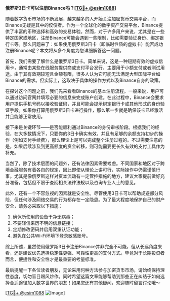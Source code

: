 **俄罗斯3日卡可以注册Binance吗？[[TG💪+ @esim1088](https://t.me/s/esim1088)]**

随着数字货币市场的不断发展，越来越多的人开始关注加密货币交易平台，而Binance无疑是其中的佼佼者。作为一个全球化的数字资产交易平台，Binance提供了丰富的币种选择和高效的交易体验。然而，对于许多用户来说，尤其是在一些特定国家或地区，注册Binance可能会遇到一些限制，比如需要验证身份、绑定银行卡等。那么问题来了：如果使用俄罗斯3日卡（即临时性质的虚拟卡）能否成功注册Binance呢？本文将从多个角度为您详细解答这一问题。

首先，我们需要了解什么是俄罗斯3日卡。简单来说，这是一种短期有效的虚拟信用卡，通常由某些在线服务提供商或支付平台发行，主要用于小额支付或者测试用途。由于其有效期较短且金额有限，很多人认为它可能无法满足大型国际平台如Binance的需求。但实际上，这取决于具体的操作方式以及Binance自身的政策。

在探讨这个问题之前，我们先来看看Binance的基本注册流程。一般来说，用户可以通过访问官网并填写必要的信息来完成账户创建。在此过程中，Binance会要求用户提供手机号码以接收验证码，并且可能会提示绑定银行卡或其他形式的身份验证手段。如果你打算用俄罗斯3日卡进行操作，那么第一步就是确保该卡已经激活并且能够正常使用。

接下来是关键环节——是否能顺利通过Binance的身份审核阶段。根据我们的经验，在大多数情况下，只要你的3日卡确实有效，并且有足够的余额支持初步的操作（例如支付手续费），那么理论上是可以完成整个注册过程的。不过需要注意的是，如果后续涉及到更高额度的资金转移，则可能需要更长久有效的支付工具作为补充。

当然了，除了技术层面的问题外，还有法律因素需要考虑。不同国家和地区对于跨境金融服务有着各自的规定，因此即使从理论上讲可行，实际操作中仍需谨慎行事。尤其是像俄罗斯这样对资本流动有一定管控措施的地方，建议大家提前做好充分准备，包括但不限于查阅相关法律法规以及咨询专业人士的意见。

此外，还有一个不容忽视的因素就是安全性。尽管使用3日卡可以帮助规避部分风险，但任何涉及网络交易的行为都存在一定隐患。为了最大程度地保护自己的财产安全，请务必采取以下措施：
1. 确保所使用的设备干净无病毒；
2. 不要轻信来历不明的信息链接；
3. 定期修改密码并启用双重认证功能；
4. 避免在公共Wi-Fi环境下登录敏感账号。

综上所述，虽然使用俄罗斯3日卡注册Binance并非完全不可能，但从长远角度来看，还是建议优先选择稳定性更强、可靠性更高的支付方式。毕竟对于长期投资者而言，便捷性和安全性才是最重要的考量标准。

最后提醒一下各位读者朋友，无论采用何种方法参与加密货币市场，请始终保持理性态度，切勿盲目跟风炒作。同时希望这篇文章能够帮助到那些正在纠结于如何选择合适途径加入数字世界的朋友！如果您还有其他疑问，欢迎随时留言讨论哦～ 

[[TG💪+ @esim1088](https://t.me/s/esim1088) ![Image](https://i.postimg.cc/4NQfJmqS/Snipaste-2025-05-13-00-14-12.png)]